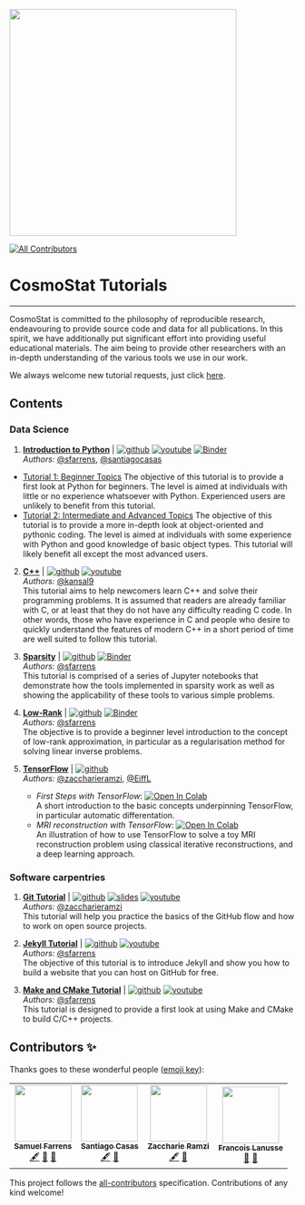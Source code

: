 <a href="http://www.cosmostat.org/" target_="blank"><img src="http://www.cosmostat.org/wp-content/uploads/2017/07/CosmoStat-Logo_WhiteBK.jpg" width="400"></a>
<!-- ALL-CONTRIBUTORS-BADGE:START - Do not remove or modify this section -->
[![All Contributors](https://img.shields.io/badge/all_contributors-4-orange.svg?style=flat-square)](#contributors-)
<!-- ALL-CONTRIBUTORS-BADGE:END -->

# CosmoStat Tutorials
---

CosmoStat is committed to the philosophy of reproducible research, endeavouring
to provide source code and data for all publications. In this spirit, we have
additionally put significant effort into providing useful educational
materials. The aim being to provide other researchers with an in-depth
understanding of the various tools we use in our work.

We always welcome new tutorial requests, just click [here](https://github.com/CosmoStat/Tutorials/issues/new?assignees=&labels=tutorial+request&template=tutorial-request.md&title=%5BTutorial%5D+Your+idea+for+a+tutorial).

## Contents

### Data Science

1. **[Introduction to Python](https://github.com/CosmoStat/Tutorials/tree/python)** | [![github](https://badgen.net/badge/icon/github?icon=github&label)](https://github.com/CosmoStat/Tutorials/tree/python) [![youtube](https://img.shields.io/badge/-youtube-red?logo=youtube&labelColor=grey)](https://www.youtube.com/watch?v=cbekcGxm70Q&list=PLquvp9RIoLGBFfsz8dqzPtLeaEngHYybM)  [![Binder](https://mybinder.org/badge_logo.svg)](https://mybinder.org/v2/gh/CosmoStat/Tutorials/tree/python)  
    *Authors:* [@sfarrens](https://github.com/sfarrens),  [@santiagocasas](https://github.com/santiagocasas)  
  * [Tutorial 1: Beginner Topics](https://github.com/CosmoStat/Tutorials/tree/python#tutorial-1-beginner-topics)
    The objective of this tutorial is to provide a first look at Python for beginners. The level is aimed at individuals with little or no experience whatsoever with Python. Experienced users are unlikely to benefit from this tutorial.
  * [Tutorial 2: Intermediate and Advanced Topics](https://github.com/CosmoStat/Tutorials/tree/python#tutorial-2-intermediate-and-advanced-topics)
    The objective of this tutorial is to provide a more in-depth look at object-oriented and pythonic coding. The level is aimed at individuals with some experience with Python and good knowledge of basic object types. This tutorial will likely benefit all except the most advanced users.

2. **[C++](https://github.com/CosmoStat/Tutorials/tree/CPlusPlus)** | [![github](https://badgen.net/badge/icon/github?icon=github&label)](https://github.com/CosmoStat/Tutorials/tree/CPlusPlus) [![youtube](https://img.shields.io/badge/-youtube-red?logo=youtube&labelColor=grey)](https://www.youtube.com/watch?v=47Ldg6i2B8Y&list=PLquvp9RIoLGD5yDykupoCueNp2EHEjuZB)  
  *Authors:* [@kansal9](https://github.com/kansal9)  
  This tutorial aims to help newcomers learn C++ and solve their programming problems. It is assumed that readers are already familiar with C, or at least that they do not have any difficulty reading C code. In other words, those who have experience in C and people who desire to quickly understand the features of modern C++ in a short period of time are well suited to follow this tutorial.

3. **[Sparsity](https://github.com/CosmoStat/Tutorials/tree/ada)** | [![github](https://badgen.net/badge/icon/github?icon=github&label)](https://github.com/CosmoStat/Tutorials/tree/ada) [![Binder](https://mybinder.org/badge_logo.svg)](https://mybinder.org/v2/gh/CosmoStat/Tutorials/ada)  
  *Authors:* [@sfarrens](https://github.com/sfarrens)  
  This tutorial is comprised of a series of Jupyter notebooks that demonstrate how the tools implemented in sparsity work as well as showing the applicability of these tools to various simple problems.

4. **[Low-Rank](https://github.com/CosmoStat/Tutorials/tree/low-rank)** | [![github](https://badgen.net/badge/icon/github?icon=github&label)](https://github.com/CosmoStat/Tutorials/tree/low-rank) [![Binder](https://mybinder.org/badge_logo.svg)](https://mybinder.org/v2/gh/CosmoStat/Tutorials/low-rank)  
  *Authors:* [@sfarrens](https://github.com/sfarrens)  
  The objective is to provide a beginner level introduction to the concept of low-rank approximation, in particular as a regularisation method for solving linear inverse problems.

5. **[TensorFlow](https://github.com/CosmoStat/Tutorials/tree/tensorflow-tutorial)** | [![github](https://badgen.net/badge/icon/github?icon=github&label)](https://github.com/CosmoStat/Tutorials/tree/tensorflow-tutorial)  
   *Authors:* [@zaccharieramzi](https://github.com/zaccharieramzi), [@EiffL](https://github.com/EiffL)  
   * *First Steps with TensorFlow*: [![Open In Colab](https://colab.research.google.com/assets/colab-badge.svg)](https://colab.research.google.com/github/CosmoStat/Tutorials/blob/tensorflow-tutorial/TensorFlowFirstSteps.ipynb)  
   A short introduction to the basic concepts underpinning TensorFlow, in particular automatic differentation.
   * *MRI reconstruction with TensorFlow*: [![Open In Colab](https://colab.research.google.com/assets/colab-badge.svg)](https://colab.research.google.com/github/CosmoStat/Tutorials/blob/tensorflow-tutorial/TensorFlowFirstSteps.ipynb)  
   An illustration of how to use TensorFlow to solve a toy MRI reconstruction problem using classical iterative reconstructions, and a deep learning approach.

### Software carpentries

1. **[Git Tutorial](https://github.com/zaccharieramzi/git-tuto)** |  [![github](https://badgen.net/badge/icon/github?icon=github&label)](https://github.com/zaccharieramzi/git-tuto)  [![slides](https://img.shields.io/badge/slides-google-yellow)](https://docs.google.com/presentation/d/1vfsG__2-T7xJYGKFs9HfPKmaoMN1Je0V0h7gLyiY1AU/edit?usp=sharing) [![youtube](https://img.shields.io/badge/-youtube-red?logo=youtube&labelColor=grey)](https://www.youtube.com/watch?v=S1A2qSA0TWo)  
  *Authors:* [@zaccharieramzi](https://github.com/zaccharieramzi)    
 This tutorial will help you practice the basics of the GitHub flow and how to work on open source projects.

2. **[Jekyll Tutorial](https://github.com/sfarrens/jekyll_tutorial)** | [![github](https://badgen.net/badge/icon/github?icon=github&label)](https://github.com/sfarrens/jekyll_tutorial)  [![youtube](https://img.shields.io/badge/-youtube-red?logo=youtube&labelColor=grey)](https://www.youtube.com/watch?v=qRxbbSaVW7M)  
  *Authors:* [@sfarrens](https://github.com/sfarrens)  
  The objective of this tutorial is to introduce Jekyll and show you how to build a website that you can host on GitHub for free.

3. **[Make and CMake Tutorial](https://github.com/sfarrens/make-tutorial)** | [![github](https://badgen.net/badge/icon/github?icon=github&label)](https://github.com/sfarrens/make-tutorial)  [![youtube](https://img.shields.io/badge/-youtube-red?logo=youtube&labelColor=grey)](https://www.youtube.com/watch?v=K27-uncFZgM)  
  *Authors:* [@sfarrens](https://github.com/sfarrens)  
  This tutorial is designed to provide a first look at using Make and CMake to build C/C++ projects.

## Contributors ✨

Thanks goes to these wonderful people ([emoji key](https://allcontributors.org/docs/en/emoji-key)):

<!-- ALL-CONTRIBUTORS-LIST:START - Do not remove or modify this section -->
<!-- prettier-ignore-start -->
<!-- markdownlint-disable -->
<table>
  <tr>
    <td align="center"><a href="http://sfarrens.github.io"><img src="https://avatars1.githubusercontent.com/u/6851839?v=4" width="100px;" alt=""/><br /><sub><b>Samuel Farrens</b></sub></a><br /><a href="#content-sfarrens" title="Content">🖋</a> <a href="#ideas-sfarrens" title="Ideas, Planning, & Feedback">🤔</a> <a href="#maintenance-sfarrens" title="Maintenance">🚧</a></td>
    <td align="center"><a href="http://www.cosmostat.org/people/santiago-casas"><img src="https://avatars0.githubusercontent.com/u/6987716?v=4" width="100px;" alt=""/><br /><sub><b>Santiago Casas</b></sub></a><br /><a href="#content-santiagocasas" title="Content">🖋</a> <a href="#ideas-santiagocasas" title="Ideas, Planning, & Feedback">🤔</a></td>
    <td align="center"><a href="http://www.cosmostat.org/people/zaccharie-ramzi"><img src="https://avatars1.githubusercontent.com/u/6387497?v=4" width="100px;" alt=""/><br /><sub><b>Zaccharie Ramzi</b></sub></a><br /><a href="#content-zaccharieramzi" title="Content">🖋</a> <a href="#ideas-zaccharieramzi" title="Ideas, Planning, & Feedback">🤔</a></td>
    <td align="center"><a href="http://flanusse.net"><img src="https://avatars0.githubusercontent.com/u/861591?v=4" width="100px;" alt=""/><br /><sub><b>Francois Lanusse</b></sub></a><br /><a href="#ideas-EiffL" title="Ideas, Planning, & Feedback">🤔</a> <a href="#maintenance-EiffL" title="Maintenance">🚧</a></td>
  </tr>
</table>

<!-- markdownlint-enable -->
<!-- prettier-ignore-end -->
<!-- ALL-CONTRIBUTORS-LIST:END -->

This project follows the [all-contributors](https://github.com/all-contributors/all-contributors) specification. Contributions of any kind welcome!
